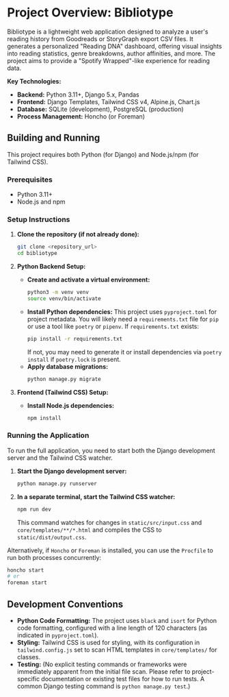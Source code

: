 # Project Overview: Bibliotype

Bibliotype is a lightweight web application designed to analyze a user's reading history from Goodreads or StoryGraph export CSV files. It generates a personalized "Reading DNA" dashboard, offering visual insights into reading statistics, genre breakdowns, author affinities, and more. The project aims to provide a "Spotify Wrapped"-like experience for reading data.

**Key Technologies:**
*   **Backend:** Python 3.11+, Django 5.x, Pandas
*   **Frontend:** Django Templates, Tailwind CSS v4, Alpine.js, Chart.js
*   **Database:** SQLite (development), PostgreSQL (production)
*   **Process Management:** Honcho (or Foreman)

## Building and Running

This project requires both Python (for Django) and Node.js/npm (for Tailwind CSS).

### Prerequisites

*   Python 3.11+
*   Node.js and npm

### Setup Instructions

1.  **Clone the repository (if not already done):**
    ```bash
    git clone <repository_url>
    cd bibliotype
    ```

2.  **Python Backend Setup:**
    *   **Create and activate a virtual environment:**
        ```bash
        python3 -m venv venv
        source venv/bin/activate
        ```
    *   **Install Python dependencies:**
        This project uses `pyproject.toml` for project metadata. You will likely need a `requirements.txt` file for `pip` or use a tool like `poetry` or `pipenv`.
        If `requirements.txt` exists:
        ```bash
        pip install -r requirements.txt
        ```
        If not, you may need to generate it or install dependencies via `poetry install` if `poetry.lock` is present.
    *   **Apply database migrations:**
        ```bash
        python manage.py migrate
        ```

3.  **Frontend (Tailwind CSS) Setup:**
    *   **Install Node.js dependencies:**
        ```bash
        npm install
        ```

### Running the Application

To run the full application, you need to start both the Django development server and the Tailwind CSS watcher.

1.  **Start the Django development server:**
    ```bash
    python manage.py runserver
    ```

2.  **In a separate terminal, start the Tailwind CSS watcher:**
    ```bash
    npm run dev
    ```
    This command watches for changes in `static/src/input.css` and `core/templates/**/*.html` and compiles the CSS to `static/dist/output.css`.

Alternatively, if `Honcho` or `Foreman` is installed, you can use the `Procfile` to run both processes concurrently:
```bash
honcho start
# or
foreman start
```

## Development Conventions

*   **Python Code Formatting:** The project uses `black` and `isort` for Python code formatting, configured with a line length of 120 characters (as indicated in `pyproject.toml`).
*   **Styling:** Tailwind CSS is used for styling, with its configuration in `tailwind.config.js` set to scan HTML templates in `core/templates/` for classes.
*   **Testing:** (No explicit testing commands or frameworks were immediately apparent from the initial file scan. Please refer to project-specific documentation or existing test files for how to run tests. A common Django testing command is `python manage.py test`.)
